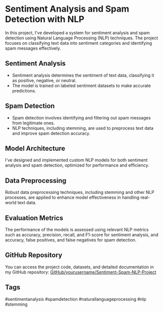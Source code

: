 # Sentiment Analysis and Spam Detection with NLP

In this project, I've developed a system for sentiment analysis and spam detection using Natural Language Processing (NLP) techniques. The project focuses on classifying text data into sentiment categories and identifying spam messages effectively.

## Sentiment Analysis

- Sentiment analysis determines the sentiment of text data, classifying it as positive, negative, or neutral.
- The model is trained on labeled sentiment datasets to make accurate predictions.

## Spam Detection

- Spam detection involves identifying and filtering out spam messages from legitimate ones.
- NLP techniques, including stemming, are used to preprocess text data and improve spam detection accuracy.

## Model Architecture

I've designed and implemented custom NLP models for both sentiment analysis and spam detection, optimized for performance and efficiency.

## Data Preprocessing

Robust data preprocessing techniques, including stemming and other NLP processes, are applied to enhance model effectiveness in handling real-world text data.

## Evaluation Metrics

The performance of the models is assessed using relevant NLP metrics such as accuracy, precision, recall, and F1-score for sentiment analysis, and accuracy, false positives, and false negatives for spam detection.

## GitHub Repository

You can access the project code, datasets, and detailed documentation in my GitHub repository: [GitHub/yourusername/Sentiment-Spam-NLP-Project](https://github.com/yourusername/Sentiment-Spam-NLP-Project)

## Tags
#sentimentanalysis #spamdetection #naturallanguageprocessing #nlp #stemming
